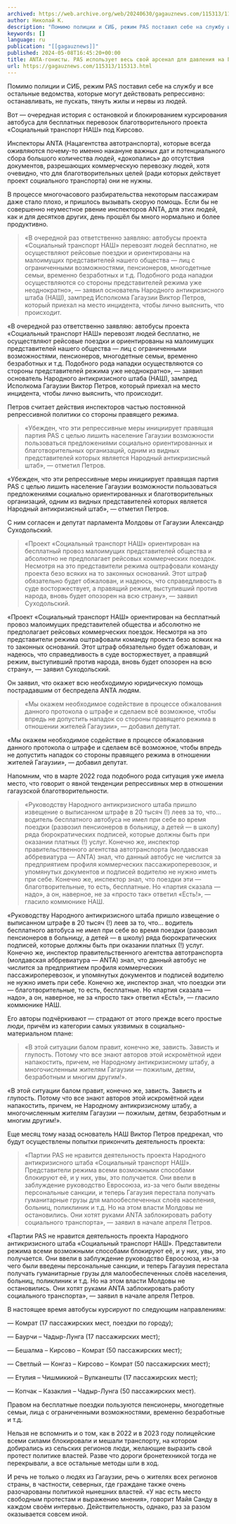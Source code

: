 ```yaml
---
archived: https://web.archive.org/web/20240630/gagauznews.com/115313/115313.html
author: Николай К.
description: "Помимо полиции и СИБ, режим PAS поставил себе на службу и все остальные ведомства, которые могут действовать репрессивно: останавливать, не пускать, тянуть жилы и нервы из людей. Вот — очередная история с остановкой и блокированием курсирования автобуса для бесплатных перевозок благотворительного проекта «Социальный транспорт НАШ» под Кирсово. Инспекторы ANTA (Нацагентства автотранспорта), которые всегда оживляются почему-то именно накануне важных дат и потенциального сбора большого количества людей, «докопались» до отсутствия документов, разрешающих коммерческую перевозку людей, хотя очевидно, что для благотворительных целей (ради которых действует проект социального транспорта) они не нужны. В процессе многочасового разбирательства некоторым пассажирам даже стало плохо, и пришлось вызывать […]"
keywords: []
language: ru
publication: "[[gagauznews]]"
published: 2024-05-08T16:45:20+00:00
title: ANTA-гонисты. РAS использует весь свой арсенал для давления на Гагаузию
url: https://gagauznews.com/115313/115313.html
---
```


Помимо полиции и СИБ, режим PAS поставил себе на службу и все остальные ведомства, которые могут действовать репрессивно: останавливать, не пускать, тянуть жилы и нервы из людей.

Вот — очередная история с остановкой и блокированием курсирования автобуса для бесплатных перевозок благотворительного проекта «Социальный транспорт НАШ» под Кирсово.

Инспекторы ANTA (Нацагентства автотранспорта), которые всегда оживляются почему-то именно накануне важных дат и потенциального сбора большого количества людей, «докопались» до отсутствия документов, разрешающих коммерческую перевозку людей, хотя очевидно, что для благотворительных целей (ради которых действует проект социального транспорта) они не нужны.



В процессе многочасового разбирательства некоторым пассажирам даже стало плохо, и пришлось вызывать скорую помощь. Если бы не совершенно неуместное рвение инспекторов ANTA, для этих людей, как и для десятков других, день прошёл бы много нормально и более продуктивно.

> «В очередной раз ответственно заявляю: автобусы проекта «Социальный транспорт НАШ» перевозят людей бесплатно, не осуществляют рейсовые поездки и ориентированы на малоимущих представителей нашего общества — лиц с ограниченными возможностями, пенсионеров, многодетные семьи, временно безработных и т.д. Подобного рода нападки осуществляются со стороны представителей режима уже неоднократно», — заявил основатель Народного антикризисного штаба (НАШ), зампред Исполкома Гагаузии Виктор Петров, который приехал на место инцидента, чтобы лично выяснить, что происходит.

«В очередной раз ответственно заявляю: автобусы проекта «Социальный транспорт НАШ» перевозят людей бесплатно, не осуществляют рейсовые поездки и ориентированы на малоимущих представителей нашего общества — лиц с ограниченными возможностями, пенсионеров, многодетные семьи, временно безработных и т.д. Подобного рода нападки осуществляются со стороны представителей режима уже неоднократно», — заявил основатель Народного антикризисного штаба (НАШ), зампред Исполкома Гагаузии Виктор Петров, который приехал на место инцидента, чтобы лично выяснить, что происходит.

Петров считает действия инспекторов частью постоянной репрессивной политики со стороны правящего режима.

> «Убежден, что эти репрессивные меры инициирует правящая партия PAS с целью лишить население Гагаузии возможности пользоваться предложениями социально ориентированных и благотворительных организаций, одним из видных представителей которых является Народный антикризисный штаб», — отметил Петров.

«Убежден, что эти репрессивные меры инициирует правящая партия PAS с целью лишить население Гагаузии возможности пользоваться предложениями социально ориентированных и благотворительных организаций, одним из видных представителей которых является Народный антикризисный штаб», — отметил Петров.

С ним согласен и депутат парламента Молдовы от Гагаузии Александр Суходольский.

> «Проект «Социальный транспорт НАШ» ориентирован на бесплатный провоз малоимущих представителей общества и абсолютно не предполагает рейсовых коммерческих поездок. Несмотря на это представители режима оштрафовали команду проекта безо всяких на то законных оснований. Этот штраф обязательно будет обжалован, и надеюсь, что справедливость в суде восторжествует, а правящий режим, выступивший против народа, вновь будет опозорен на всю страну», — заявил Суходольский.

«Проект «Социальный транспорт НАШ» ориентирован на бесплатный провоз малоимущих представителей общества и абсолютно не предполагает рейсовых коммерческих поездок. Несмотря на это представители режима оштрафовали команду проекта безо всяких на то законных оснований. Этот штраф обязательно будет обжалован, и надеюсь, что справедливость в суде восторжествует, а правящий режим, выступивший против народа, вновь будет опозорен на всю страну», — заявил Суходольский.

Он заявил, что окажет всю необходимую юридическую помощь пострадавшим от беспредела ANTA людям.

> «Мы окажем необходимое содействие в процессе обжалования данного протокола о штрафе и сделаем всё возможное, чтобы впредь не допустить нападок со стороны правящего режима в отношении жителей Гагаузии», — добавил депутат.

«Мы окажем необходимое содействие в процессе обжалования данного протокола о штрафе и сделаем всё возможное, чтобы впредь не допустить нападок со стороны правящего режима в отношении жителей Гагаузии», — добавил депутат.

Напомним, что в марте 2022 года подобного рода ситуация уже имела место, что говорит о явной тенденции репрессивных мер в отношении гагаузской благотворительности.

> «Руководству Народного антикризисного штаба пришло извещение о выписанном штрафе в 20 тысяч (!) леев за то, что… водитель бесплатного автобуса не имел при себе во время поездки (развозил пенсионеров в больницу, а детей — в школу) ряда бюрократических подписей, которые должны быть при оказании платных (!) услуг. Конечно же, инспектор правительственного агентства автотранспорта (молдавская аббревиатура — ANTA) знал, что данный автобус не числится за предприятием профиля коммерческих пассажироперевозок, и упомянутых документов и подписей водителю не нужно иметь при себе. Конечно же, инспектор знал, что поездки эти — благотворительные, то есть, бесплатные. Но «партия сказала — надо», а он, наверное, не за «просто так» ответил «Есть!», — гласило коммюнике НАШ.

«Руководству Народного антикризисного штаба пришло извещение о выписанном штрафе в 20 тысяч (!) леев за то, что… водитель бесплатного автобуса не имел при себе во время поездки (развозил пенсионеров в больницу, а детей — в школу) ряда бюрократических подписей, которые должны быть при оказании платных (!) услуг. Конечно же, инспектор правительственного агентства автотранспорта (молдавская аббревиатура — ANTA) знал, что данный автобус не числится за предприятием профиля коммерческих пассажироперевозок, и упомянутых документов и подписей водителю не нужно иметь при себе. Конечно же, инспектор знал, что поездки эти — благотворительные, то есть, бесплатные. Но «партия сказала — надо», а он, наверное, не за «просто так» ответил «Есть!», — гласило коммюнике НАШ.

Его авторы подчёркивают — страдают от этого прежде всего простые люди, причём из категории самых уязвимых в социально-материальном плане:

> «В этой ситуации балом правит, конечно же, зависть. Зависть и глупость. Потому что все знают авторов этой искромётной идеи напакостить, причем, не Народному антикризисному штабу, а многочисленным жителям Гагаузии — пожилым, детям, безработным и многим другим!».

«В этой ситуации балом правит, конечно же, зависть. Зависть и глупость. Потому что все знают авторов этой искромётной идеи напакостить, причем, не Народному антикризисному штабу, а многочисленным жителям Гагаузии — пожилым, детям, безработным и многим другим!».

Еще месяц тому назад основатель НАШ Виктор Петров предрекал, что будут осуществлены попытки прикончить деятельность проекта:

> «Партии PAS не нравится деятельность проекта Народного антикризисного штаба «Социальный транспорт НАШ». Представители режима всеми возможными способами блокируют её, и у них, увы, это получается. Они ввели в заблуждение руководство Евросоюза, из-за чего были введены персональные санкции, и теперь Гагаузия перестала получать гуманитарные грузы для малообеспеченных слоёв населения, больниц, поликлиник и т.д. Но на этом власти Молдовы не остановились. Они хотят руками ANTA заблокировать работу социального транспорта», — заявил в начале апреля Петров.

«Партии PAS не нравится деятельность проекта Народного антикризисного штаба «Социальный транспорт НАШ». Представители режима всеми возможными способами блокируют её, и у них, увы, это получается. Они ввели в заблуждение руководство Евросоюза, из-за чего были введены персональные санкции, и теперь Гагаузия перестала получать гуманитарные грузы для малообеспеченных слоёв населения, больниц, поликлиник и т.д. Но на этом власти Молдовы не остановились. Они хотят руками ANTA заблокировать работу социального транспорта», — заявил в начале апреля Петров.

В настоящее время автобусы курсируют по следующим направлениям:

— Комрат (17 пассажирских мест, поездки по городу);

— Баурчи – Чадыр-Лунга (17 пассажирских мест);

— Бешалма – Кирсово – Комрат (50 пассажирских мест);

— Светлый — Конгаз – Кирсово – Комрат (50 пассажирских мест);

— Етулия – Чишмикиой – Вулканешты (17 пассажирских мест);

— Копчак – Казаклия – Чадыр-Лунга (50 пассажирских мест).

Правом на бесплатные поездки пользуются пенсионеры, многодетные семьи, лица с ограниченными возможностями, временно безработные и т.д.

Нельзя не вспомнить и о том, как в 2022 и в 2023 году полицейские всеми силами блокировали и мешали транспорту, на котором добирались из сельских регионов люди, желающие выразить свой протест политике властей. Разве что дороги бронетехникой тогда не перекрывали, а все остальные методы шли в ход.

И речь не только о людях из Гагаузии, речь о жителях всех регионов страны, в частности, северных, где граждане также очень разочарованы политикой нынешних властей. «У нас есть место свободным протестам и выражению мнения», говорит Майя Санду в каждом своём интервью. Действительность, однако, раз за разом оказывается совсем иной.